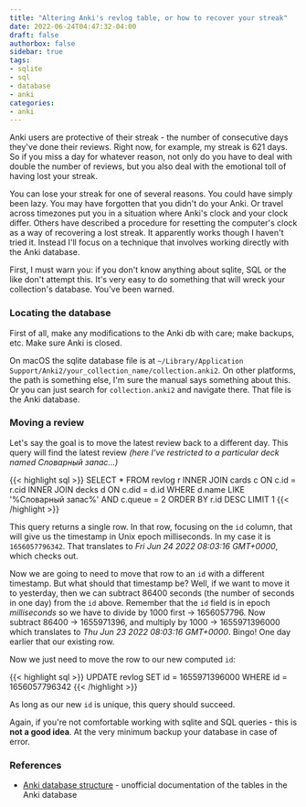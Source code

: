 ```yaml
---
title: "Altering Anki's revlog table, or how to recover your streak"
date: 2022-06-24T04:47:32-04:00
draft: false
authorbox: false
sidebar: true
tags:
- sqlite
- sql
- database
- anki
categories:
- anki
---
```

Anki users are protective of their streak - the number of consecutive days they've done their reviews. Right now, for example, my streak is 621 days. So if you miss a day for whatever reason, not only do you have to deal with double the number of reviews, but you also deal with the emotional toll of having lost your streak.

You can lose your streak for one of several reasons. You could have simply been lazy. You may have forgotten that you didn't do your Anki. Or travel across timezones put you in a situation where Anki's clock and your clock differ. Others have described a procedure for resetting the computer's clock as a way of recovering a lost streak. It apparently works though I haven't tried it. Instead I'll focus on a technique that involves working directly with the Anki database.

First, I must warn you: if you don't know anything about sqlite, SQL or the like don't attempt this. It's very easy to do something that will wreck your collection's database. You've been warned.

### Locating the database

First of all, make any modifications to the Anki db with care; make backups, etc. Make sure Anki is closed.

On macOS the sqlite database file is at `~/Library/Application Support/Anki2/your_collection_name/collection.anki2`. On other platforms, the path is something else, I'm sure the manual says something about this. Or you can just search for `collection.anki2` and navigate there. That file is the Anki database.

### Moving a review

Let's say the goal is to move the latest review back to a different day. This query will find the latest review _(here I've restricted to a particular deck named Словарный запас...)_

{{< highlight sql >}}
SELECT * FROM revlog r 
INNER JOIN cards c ON c.id = r.cid 
INNER JOIN decks d ON c.did = d.id
WHERE d.name LIKE '%Словарный запас%'
   AND c.queue = 2
ORDER BY r.id DESC
LIMIT 1
{{< /highlight >}}

This query returns a single row. In that row, focusing on the `id` column, that will give us the timestamp in Unix epoch milliseconds. In my case it is `1656057796342`. That translates to _Fri Jun 24 2022 08:03:16 GMT+0000_, which checks out. 

Now we are going to need to move that row to an `id` with a different timestamp. But what should that timestamp be? Well, if we want to move it to yesterday, then we can subtract 86400 seconds (the number of seconds in one day) from the `id` above. Remember that the `id` field is in epoch _milliseconds_ so we have to divide by 1000 first → 1656057796. Now subtract 86400 → 1655971396, and multiply by 1000 → 1655971396000 which translates to _Thu Jun 23 2022 08:03:16 GMT+0000_. Bingo! One day earlier that our existing row.

Now we just need to move the row to our new computed `id`:

{{< highlight sql >}}
UPDATE revlog 
SET id = 1655971396000
WHERE id = 1656057796342
{{< /highlight >}}

As long as our new `id` is unique, this query should succeed.

Again, if you're not comfortable working with sqlite and SQL queries - this is **not a good idea**. At the very minimum backup your database in case of error.

### References

- [Anki database structure](https://github.com/ankidroid/Anki-Android/wiki/Database-Structure) - unofficial documentation of the tables in the Anki database